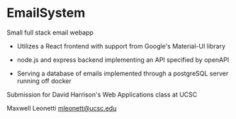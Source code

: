 # EmailSystem
Small full stack email webapp

- Utilizes a React frontend with support from Google's Material-UI library

- node.js and express backend implementing an API specified by openAPI

- Serving a database of emails implemented through a postgreSQL server running off docker

Submission for David Harrison's Web Applications class at UCSC

Maxwell Leonetti mleonett@ucsc.edu
